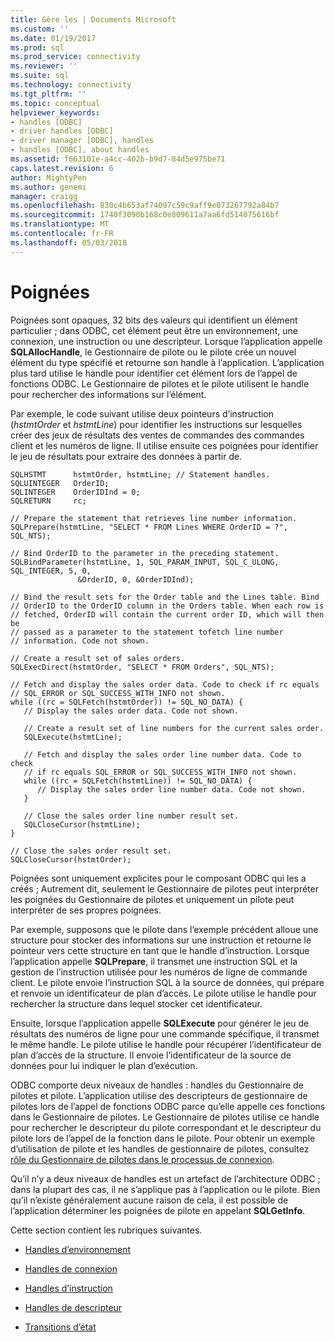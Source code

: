 ```yaml
---
title: Gère les | Documents Microsoft
ms.custom: ''
ms.date: 01/19/2017
ms.prod: sql
ms.prod_service: connectivity
ms.reviewer: ''
ms.suite: sql
ms.technology: connectivity
ms.tgt_pltfrm: ''
ms.topic: conceptual
helpviewer_keywords:
- handles [ODBC]
- driver handles [ODBC]
- driver manager [ODBC], handles
- handles [ODBC], about handles
ms.assetid: f663101e-a4cc-402b-b9d7-84d5e975be71
caps.latest.revision: 6
author: MightyPen
ms.author: genemi
manager: craigg
ms.openlocfilehash: 830c4b653af74097c59c9aff9e073267792a84b7
ms.sourcegitcommit: 1740f3090b168c0e809611a7aa6fd514075616bf
ms.translationtype: MT
ms.contentlocale: fr-FR
ms.lasthandoff: 05/03/2018
---
```

# <a name="handles"></a>Poignées
Poignées sont opaques, 32 bits des valeurs qui identifient un élément particulier ; dans ODBC, cet élément peut être un environnement, une connexion, une instruction ou une descripteur. Lorsque l’application appelle **SQLAllocHandle**, le Gestionnaire de pilote ou le pilote crée un nouvel élément du type spécifié et retourne son handle à l’application. L’application plus tard utilise le handle pour identifier cet élément lors de l’appel de fonctions ODBC. Le Gestionnaire de pilotes et le pilote utilisent le handle pour rechercher des informations sur l’élément.  
  
 Par exemple, le code suivant utilise deux pointeurs d’instruction (*hstmtOrder* et *hstmtLine*) pour identifier les instructions sur lesquelles créer des jeux de résultats des ventes de commandes des commandes client et les numéros de ligne. Il utilise ensuite ces poignées pour identifier le jeu de résultats pour extraire des données à partir de.  
  
```  
SQLHSTMT      hstmtOrder, hstmtLine; // Statement handles.  
SQLUINTEGER   OrderID;  
SQLINTEGER    OrderIDInd = 0;  
SQLRETURN     rc;  
  
// Prepare the statement that retrieves line number information.  
SQLPrepare(hstmtLine, "SELECT * FROM Lines WHERE OrderID = ?", SQL_NTS);  
  
// Bind OrderID to the parameter in the preceding statement.  
SQLBindParameter(hstmtLine, 1, SQL_PARAM_INPUT, SQL_C_ULONG, SQL_INTEGER, 5, 0,  
               &OrderID, 0, &OrderIDInd);  
  
// Bind the result sets for the Order table and the Lines table. Bind  
// OrderID to the OrderID column in the Orders table. When each row is  
// fetched, OrderID will contain the current order ID, which will then be  
// passed as a parameter to the statement tofetch line number  
// information. Code not shown.  
  
// Create a result set of sales orders.  
SQLExecDirect(hstmtOrder, "SELECT * FROM Orders", SQL_NTS);  
  
// Fetch and display the sales order data. Code to check if rc equals  
// SQL_ERROR or SQL_SUCCESS_WITH_INFO not shown.  
while ((rc = SQLFetch(hstmtOrder)) != SQL_NO_DATA) {  
   // Display the sales order data. Code not shown.  
  
   // Create a result set of line numbers for the current sales order.  
   SQLExecute(hstmtLine);  
  
   // Fetch and display the sales order line number data. Code to check  
   // if rc equals SQL_ERROR or SQL_SUCCESS_WITH_INFO not shown.  
   while ((rc = SQLFetch(hstmtLine)) != SQL_NO_DATA) {  
      // Display the sales order line number data. Code not shown.  
   }  
  
   // Close the sales order line number result set.  
   SQLCloseCursor(hstmtLine);  
}  
  
// Close the sales order result set.  
SQLCloseCursor(hstmtOrder);  
```  
  
 Poignées sont uniquement explicites pour le composant ODBC qui les a créés ; Autrement dit, seulement le Gestionnaire de pilotes peut interpréter les poignées du Gestionnaire de pilotes et uniquement un pilote peut interpréter de ses propres poignées.  
  
 Par exemple, supposons que le pilote dans l’exemple précédent alloue une structure pour stocker des informations sur une instruction et retourne le pointeur vers cette structure en tant que le handle d’instruction. Lorsque l’application appelle **SQLPrepare**, il transmet une instruction SQL et la gestion de l’instruction utilisée pour les numéros de ligne de commande client. Le pilote envoie l’instruction SQL à la source de données, qui prépare et renvoie un identificateur de plan d’accès. Le pilote utilise le handle pour rechercher la structure dans lequel stocker cet identificateur.  
  
 Ensuite, lorsque l’application appelle **SQLExecute** pour générer le jeu de résultats des numéros de ligne pour une commande spécifique, il transmet le même handle. Le pilote utilise le handle pour récupérer l’identificateur de plan d’accès de la structure. Il envoie l’identificateur de la source de données pour lui indiquer le plan d’exécution.  
  
 ODBC comporte deux niveaux de handles : handles du Gestionnaire de pilotes et pilote. L’application utilise des descripteurs de gestionnaire de pilotes lors de l’appel de fonctions ODBC parce qu’elle appelle ces fonctions dans le Gestionnaire de pilotes. Le Gestionnaire de pilotes utilise ce handle pour rechercher le descripteur du pilote correspondant et le descripteur du pilote lors de l’appel de la fonction dans le pilote. Pour obtenir un exemple d’utilisation de pilote et les handles de gestionnaire de pilotes, consultez [rôle du Gestionnaire de pilotes dans le processus de connexion](../../../odbc/reference/develop-app/driver-manager-s-role-in-the-connection-process.md).  
  
 Qu’il n’y a deux niveaux de handles est un artefact de l’architecture ODBC ; dans la plupart des cas, il ne s’applique pas à l’application ou le pilote. Bien qu’il n’existe généralement aucune raison de cela, il est possible de l’application déterminer les poignées de pilote en appelant **SQLGetInfo**.  
  
 Cette section contient les rubriques suivantes.  
  
-   [Handles d’environnement](../../../odbc/reference/develop-app/environment-handles.md)  
  
-   [Handles de connexion](../../../odbc/reference/develop-app/connection-handles.md)  
  
-   [Handles d’instruction](../../../odbc/reference/develop-app/statement-handles.md)  
  
-   [Handles de descripteur](../../../odbc/reference/develop-app/descriptor-handles.md)  
  
-   [Transitions d’état](../../../odbc/reference/develop-app/state-transitions.md)
